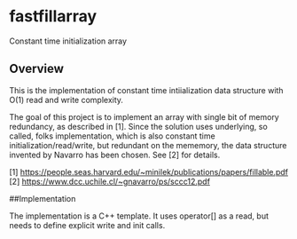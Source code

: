 # fastfillarray
Constant time initialization array

## Overview

This is the implementation of constant time intiialization data structure with O(1) read and write
complexity.

The goal of this project is to implement an array with single bit of memory redundancy, as described
in [1]. Since the solution uses underlying, so called, folks implementation, which is also constant
time initialization/read/write, but redundant on the mememory, the data structure invented by
Navarro has been chosen. See [2] for details.


[1] https://people.seas.harvard.edu/~minilek/publications/papers/fillable.pdf
[2] https://www.dcc.uchile.cl/~gnavarro/ps/sccc12.pdf

##Implementation

The implementation is a C++ template. It uses operator[] as a read, but needs to define explicit
write and init calls.

